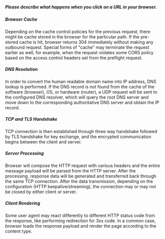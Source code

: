 ##### Please describe what happens when you click on a URL in your browser.

##### Browser Cache

Depending on the cache control policies for the previous request, there might be cache stored in the browser for the particular path. If the pre-stored cache is hit, browser returns 304 immediately without making any outbound request. Special forms of "cache" may terminate the request earlier as well, for example, when the request violates some CORS policy based on the access control headers set from the preflight request.

##### DNS Resolution

In order to convert the human readable domain name into IP address, DNS lookup is performed. If the DNS record is not found from the cache of the software (browser), OS, or hardware (router), a UDP request will be sent to the configured DNS resolver, which will query the root DNS server and move down to the corresponding authoritative DNS server and obtain the IP record.

##### TCP and TLS Handshake

TCP connection is then established through three way handshake followed by TLS handshake for key exchange, and the encrypted communication begins between the client and server. 

##### Server Processing

Browser will compose the HTTP request with various headers and the entire message payload will be parsed from the HTTP server. After the processing, response data will be generated and transferred back through the same TCP connection. After the data transmission, depending on the configuration (HTTP keepalive/streaming), the connection may or may not be closed by either client or server.

##### Client Rendering

Some user agent may react differently to different HTTP status code from the response, like performing redirection for 3xx code. In a common case, browser loads the response payload and render the page according to the content type.
